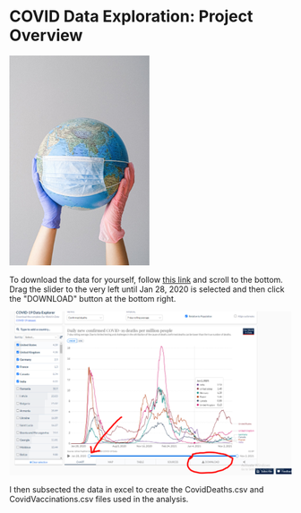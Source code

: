 # COVID Data Exploration: Project Overview

<img src="images/pexels-anna-shvets-4167544.jpg" alt="" width="250" height="375">

To download the data for yourself, follow [this link](https://ourworldindata.org/covid-deaths) and scroll to the bottom. Drag the slider to the very left until
Jan 28, 2020 is selected and then click the "DOWNLOAD" button at the bottom right.

<img src="images/download-instructions.png" alt="">


I then subsected the data in excel to create
the CovidDeaths.csv and CovidVaccinations.csv files used in the analysis.


